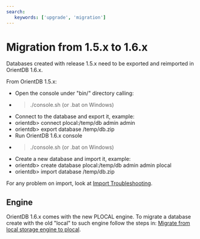 ```yaml
---
search:
   keywords: ['upgrade', 'migration']
---
```


# Migration from 1.5.x to 1.6.x

Databases created with release 1.5.x need to be exported and reimported in OrientDB 1.6.x.

From OrientDB 1.5.x:
- Open the console under "bin/" directory calling:
 - > ./console.sh (or .bat on Windows)
- Connect to the database and export it, example:
 - orientdb> connect plocal:/temp/db admin admin
 - orientdb> export database /temp/db.zip
- Run OrientDB 1.6.x console
 - > ./console.sh (or .bat on Windows)
- Create a new database and import it, example:
 - orientdb> create database plocal:/temp/db admin admin plocal
 - orientdb> import database /temp/db.zip

For any problem on import, look at [Import Troubleshooting](../console/Console-Command-Import.md#troubleshooting).

## Engine

OrientDB 1.6.x comes with the new PLOCAL engine. To migrate a database create with the old "local" to such engine follow the steps in: [Migrate from local storage engine to plocal](Upgrade.md).
